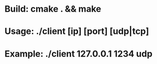 # Build: cmake . && make
# Usage: ./client [ip] [port] [udp|tcp]
# Example: ./client 127.0.0.1 1234 udp
